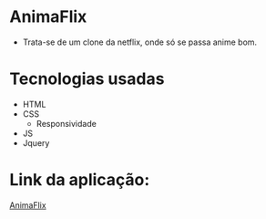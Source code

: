 # AnimaFlix
 - Trata-se de um clone da netflix, onde só se passa anime bom.

# Tecnologias usadas
  - HTML
  - CSS
    - Responsividade
  - JS
  - Jquery

# Link da aplicação:
 [AnimaFlix](https://animaflix.netlify.app/)
